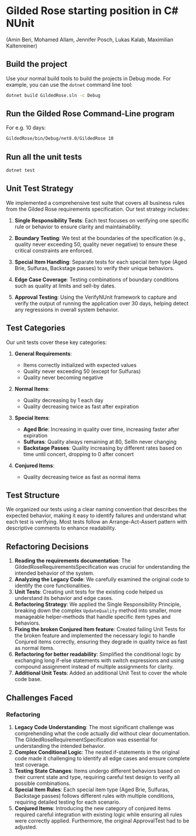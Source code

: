 # Gilded Rose starting position in C# NUnit
(Amin Beri, Mohamed Allam, Jennifer Posch, Lukas Kalab, Maximilian Kaltenreiner)

## Build the project

Use your normal build tools to build the projects in Debug mode.
For example, you can use the `dotnet` command line tool:

``` cmd
dotnet build GildedRose.sln -c Debug
```

## Run the Gilded Rose Command-Line program

For e.g. 10 days:

``` cmd
GildedRose/bin/Debug/net8.0/GildedRose 10
```

## Run all the unit tests

``` cmd
dotnet test
```

## Unit Test Strategy

We implemented a comprehensive test suite that covers all business rules from the Gilded Rose requirements specification. Our test strategy includes:

1. **Single Responsibility Tests**: Each test focuses on verifying one specific rule or behavior to ensure clarity and maintainability.

2. **Boundary Testing**: We test at the boundaries of the specification (e.g., quality never exceeding 50, quality never negative) to ensure these critical constraints are enforced.

3. **Special Item Handling**: Separate tests for each special item type (Aged Brie, Sulfuras, Backstage passes) to verify their unique behaviors.

4. **Edge Case Coverage**: Testing combinations of boundary conditions such as quality at limits and sell-by dates.

5. **Approval Testing**: Using the VerifyNUnit framework to capture and verify the output of running the application over 30 days, helping detect any regressions in overall system behavior.


## Test Categories

Our unit tests cover these key categories:

1. **General Requirements**:
   - Items correctly initialized with expected values
   - Quality never exceeding 50 (except for Sulfuras)
   - Quality never becoming negative

2. **Normal Items**:
   - Quality decreasing by 1 each day
   - Quality decreasing twice as fast after expiration

3. **Special Items**:
   - **Aged Brie**: Increasing in quality over time, increasing faster after expiration
   - **Sulfuras**: Quality always remaining at 80, SellIn never changing
   - **Backstage Passes**: Quality increasing by different rates based on time until concert, dropping to 0 after concert

4. **Conjured Items**:
   - Quality decreasing twice as fast as normal items


## Test Structure

We organized our tests using a clear naming convention that describes the expected behavior, making it easy to identify failures and understand what each test is verifying. Most tests follow an Arrange-Act-Assert pattern with descriptive comments to enhance readability.


## Refactoring Decisions

1. **Reading the requirements documentation**: The GildedRoseRequirementsSpecification was crucial for understanding the intended behavior of the system.
2. **Analyzing the Legacy Code**: We carefully examined the original code to identify the core functionalities.
3. **Unit Tests**: Creating unit tests for the existing code helped us understand its behavior and edge cases.
4. **Refactoring Strategy**: We applied the Single Responsibility Principle, breaking down the complex `UpdateQuality` method into smaller, more manageable helper-methods that handle specific item types and behaviors.
5. **Fixing the broken Conjured Item feature**: Created failing Unit Tests for the broken feature and implemented the necessary logic to handle Conjured items correctly, ensuring they degrade in quality twice as fast as normal items.
6. **Refactoring for better readability**: Simplified the conditional logic by exchanging long if-else statements with switch expressions and using compound assignment instead of multiple assignments for clarity.
7. **Additional Unit Tests**: Added an additional Unit Test to cover the whole code base.

## Challenges Faced

### Refactoring

1. **Legacy Code Understanding**: The most significant challenge was comprehending what the code actually did without clear documentation. The GildedRoseRequirementSpecification was essential for understanding the intended behavior.
2. **Complex Conditional Logic**: The nested if-statements in the original code made it challenging to identify all edge cases and ensure complete test coverage.
3. **Testing State Changes**: Items undergo different behaviors based on their current state and type, requiring careful test design to verify all possible combinations.
4. **Special Item Rules**: Each special item type (Aged Brie, Sulfuras, Backstage passes) follows different rules with multiple conditions, requiring detailed testing for each scenario.
5. **Conjured Items**: Introducing the new category of conjured items required careful integration with existing logic while ensuring all rules were correctly applied. Furthermore, the original ApprovalTest had to be adjusted.